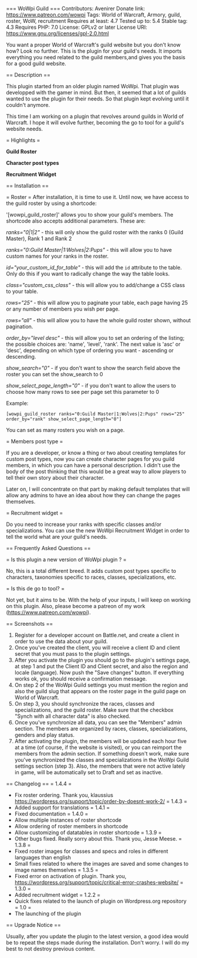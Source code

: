 === WoWpi Guild ===
Contributors: Avenirer
Donate link: https://www.patreon.com/wowpi
Tags: World of Warcraft, Armory, guild, roster, WoW, recruitment
Requires at least: 4.7
Tested up to: 5.4
Stable tag: 4.3
Requires PHP: 7.0
License: GPLv2 or later
License URI: https://www.gnu.org/licenses/gpl-2.0.html

You want a proper World of Warcraft's guild website but you don't know how? Look no further. This is the plugin for your guild's needs. It imports everything you need related to the guild members,and gives you the basis for a good guild website.

== Description ==

This plugin started from an older plugin named WoWpi. That plugin was developped with the gamer in mind. But then, it seemed that a lot of guilds wanted to use the plugin for their needs. So that plugin kept evolving until it couldn't anymore.

This time I am working on a plugin that revolves around guilds in World of Warcraft. I hope it will evolve further, becoming the go to tool for a guild's website needs.

= Highlights =

**Guild Roster**

**Character post types**

**Recruitment Widget**


== Installation ==

= Roster =
After installation, it is time to use it. Until now, we have access to the guild roster by using a shortcode:

'[wowpi_guild_roster]' allows you to show your guild's members. The shortcode also accepts additional parameters. These are:

*ranks="0|1|2"* - this will only show the guild roster with the ranks 0 (Guild Master), Rank 1 and Rank 2

*ranks="0:Guild Master|1:Wolves|2:Pups"* - this will allow you to have custom names for your ranks in the roster.

*id="your_custom_id_for_table"* - this will add the `id` attribute to the table. Only do this if you want to radically change the way the table looks.

*class="custom_css_class"* - this will allow you to add/change a CSS class to your table.

*rows="25"* - this will allow you to paginate your table, each page having 25 or any number of members you wish per page.
 
*rows="all"* - this will allow you to have the whole guild roster shown, without pagination.

*order_by="level desc"* - this will allow you to set an ordering of the listing; the possible choices are: 'name', 'level', 'rank'. The next value is 'asc' or 'desc', depending on which type of ordering you want - ascending or descending.

*show_search="0"* - if you don't want to show the search field above the roster you can set the show_search to 0

*show_select_page_length="0"* - if you don't want to allow the users to choose how many rows to see per page set this parameter to 0

Example:

`[wowpi_guild_roster ranks="0:Guild Master|1:Wolves|2:Pups" rows="25" order_by="rank" show_select_page_length="0"]`

You can set as many rosters you wish on a page.
 
= Members post type =

If you are a developer, or know a thing or two about creating templates for custom post types, now you can create character pages for you guild members, in which you can have a personal description. I didn't use the body of the post thinking that this would be a great way to allow players to tell their own story about their character.

Later on, I will concentrate on that part by making default templates that will allow any admins to have an idea about how they can change the pages themselves.

= Recruitment widget =

Do you need to increase your ranks with specific classes and/or specializations. You can use the new WoWpi Recruitment Widget in order to tell the world what are your guild's needs.

== Frequently Asked Questions ==

= Is this plugin a new version of WoWpi plugin ? =

No, this is a total different breed. It adds custom post types specific to characters, taxonomies specific to races, classes, specializations, etc.

= Is this de go to tool? =

Not yet, but it aims to be. With the help of your inputs, I will keep on working on this plugin. Also, please become a patreon of my work (https://www.patreon.com/wowpi). 

== Screenshots ==

1. Register for a developer account on Battle.net, and create a client in order to use the data about your guild.
2. Once you've created the client, you will receive a client ID and client secret that you must pass to the plugin settings.
3. After you activate the plugin you should go to the plugin's settings page, at step 1 and put the Client ID and Client secret, and also the region and locale (language). Now push the "Save changes" button. If everything works ok, you should receive a confirmation message.
4. On step 2 of the WoWpi Guild settings you must mention the region and also the guild slug that appears on the roster page in the guild page on World of Warcraft.
5. On step 3, you should synchronize the races, classes and specializations, and the guild roster. Make sure that the checkbox "Synch with all character data" is also checked.
6. Once you've synchronize all data, you can see the "Members" admin section. The members are organized by races, classes, specializations, genders and play status.
7. After activating the plugin, the members will be updated each hour five at a time (of course, if the website is visited), or you can reimport the members from the admin section. If something doesn't work, make sure you've synchronized the classes and specializations in the WoWpi Guild settings section (step 3). Also, the members that were not active lately in game, will be automatically set to Draft and set as inactive.

== Changelog ==
= 1.4.4 =
* Fix roster ordering. Thank you, klaussius https://wordpress.org/support/topic/order-by-doesnt-work-2/
= 1.4.3 =
* Added support for translations
= 1.4.1 =
* Fixed documentation
= 1.4.0 =
* Allow multiple instances of roster shortcode
* Allow ordering of roster members in shortcode
* Allow customizing of datatables in roster shortcode
= 1.3.9 =
* Other bugs fixed. Really sorry about this. Thank you, Jesse Meese.
= 1.3.8 =
* Fixed roster images for classes and specs and roles in different languages than english
* Small fixes related to where the images are saved and some changes to image names themselves
= 1.3.5 =
* Fixed error on activation of plugin. Thank you, https://wordpress.org/support/topic/critical-error-crashes-website/
= 1.3.0 =
* Added recruitment widget
= 1.2.2 =
* Quick fixes related to the launch of plugin on Wordpress.org repository
= 1.0 =
* The launching of the plugin

== Upgrade Notice ==

Usually, after you update the plugin to the latest version, a good idea would be to repeat the steps made during the installation. Don't worry. I will do my best to not destroy previous content.
